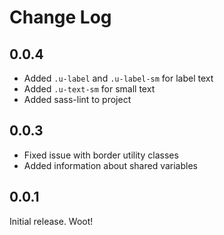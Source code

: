 # Change Log

## 0.0.4

* Added `.u-label` and `.u-label-sm` for label text
* Added `.u-text-sm` for small text
* Added sass-lint to project

## 0.0.3

* Fixed issue with border utility classes
* Added information about shared variables

## 0.0.1

Initial release. Woot!